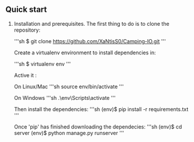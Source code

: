 
## Quick start
1. Installation and prerequisites.
    The first thing to do is to clone the repository:

    '''sh 
    $ git clone https://github.com/XaNtisS0/Camping-IO.git
    '''

    Create a virtualenv environment to install dependencies in:

    '''sh 
    $ virtualenv env
    '''

    Active it :

    On Linux/Mac
    '''sh
    source env/bin/activate
    '''

    On Windows
    '''sh
    .\env\Scripts\activate
    '''

    Then install the dependencies:
    '''sh
    (env)$ pip install -r requirements.txt
    '''

    Once 'pip' has finished downloading the dependecies:
    '''sh
    (env)$ cd server
    (env)$ python manage.py runserver
    '''
